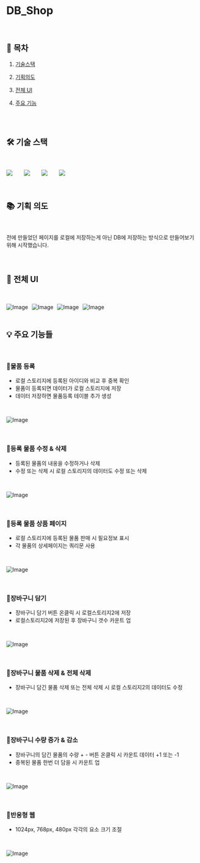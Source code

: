 
# DB_Shop


<br>

## 🔗 목차

1. [기술스택](#-기술-스택)
2. [기획의도](#-기획-의도)
3. [전체 UI](#-전체-ui)
4. [주요 기능](#-주요-기능들)

   <br>
   <br>

## 🛠 기술 스택

<br>
<br>

<div style="display: flex; gap: 30px; align-items: center;">
  <img src="https://img.shields.io/badge/html5-E34F26?&style=for-the-badge&logo=html5&logoColor=white" />
  <img src="https://img.shields.io/badge/css3-1572B6?&style=for-the-badge&logo=html5&logoColor=white" />
  <img src="https://img.shields.io/badge/javascript-F7DF1E?&style=for-the-badge&logo=html5&logoColor=white" />
  <img src="https://img.shields.io/badge/mysql-4479A1?&style=for-the-badge&logo=mysql&logoColor=white" />
</div>

<br>
<br>

## 📚 기획 의도

<br>
<br>

<div>전에 만들었던 페이지를 로컬에 저장하는게 아닌 DB에 저장하는 방식으로 만들어보기 위해 시작했습니다.</div>

<br>
<br>

## 📐 전체 UI

<br>
<br>

<div style="display: flex; gap: 10px; align-items: center;">
  <img src="https://github.com/user-attachments/assets/5cee100f-f52f-4cdd-8ef6-d09f4e86b7dc" alt="Image" />
  <img src="https://github.com/user-attachments/assets/029e3791-2584-4931-9050-bb03685c6094" alt="Image" />
  <img src="https://github.com/user-attachments/assets/85bb4d36-a2ef-4d5b-8cd9-bf7274cefc39" alt="Image" />
  <img src="https://github.com/user-attachments/assets/a6bf6ffa-42af-4ec0-bf1c-05b7d05f95fc" alt="Image" />
</div>


<br>

## 💡 주요 기능들

<br>

### 🧡물품 등록

- 로컬 스토리지에 등록된 아이디와 비교 후 중복 확인
- 물품이 등록되면 데이터가 로컬 스토리지에 저장
- 데이터 저장하면 물품등록 테이블 추가 생성

<br>

![Image](https://github.com/user-attachments/assets/3066c005-4a7a-4b1e-a3b8-6c70cd192f4e)

<br>

### 🧡등록 물품 수정 & 삭제

- 등록된 물품의 내옹을 수정하거나 삭제
- 수정 또는 삭제 시 로컬 스토리지의 데이터도 수정 또는 삭제

<br>

![Image](https://github.com/user-attachments/assets/2837d2cb-760a-4458-9381-7032e11ddd18)

<br>

### 💚등록 물품 상품 페이지

- 로컬 스토리지에 등록된 물품 판매 시 필요정보 표시
- 각 물품의 상세페이지는 쿼리문 사용

<br>

![Image](https://github.com/user-attachments/assets/95fd8c6d-43a3-4488-8a64-5d9e9b42d558)

<br>

### 💙장바구니 담기

- 장바구니 담기 버튼 온클릭 시 로컬스토리지2에 저장
- 로컬스토리지2에 저장된 후 장바구니 갯수 카운트 업

<br>

![Image](https://github.com/user-attachments/assets/395bcb83-bcbd-4d8d-95ce-12aa9316308e)

<br>

### 💙장바구니 물품 삭제 & 전체 삭제

- 장바구니 담긴 물품 삭제 또는 전체 삭제 시 로컬 스토리지2의 데이터도 수정

<br>

![Image](https://github.com/user-attachments/assets/0723a7c2-3728-43c4-bdaa-03c4e38a8ad5)

<br>

### 💙장바구니 수량 증가 & 감소

- 장바구니의 담긴 물품의 수량 + - 버튼 온클릭 시 카운트 데이터 +1 또는 -1
- 중복된 물품 한번 더 담을 시 카운트 업

<br>

![Image](https://github.com/user-attachments/assets/f8a68c86-062a-4063-b8cb-16e127bce20e)

<br>

### 🧡반응형 웹

- 1024px, 768px, 480px 각각의 요소 크기 조절

<br>

![Image](https://github.com/user-attachments/assets/e5b6bff6-c43b-4c73-8f70-4728837067d1)

<br>
